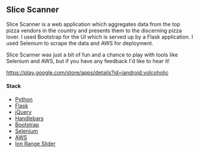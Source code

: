 ## Slice Scanner

Slice Scanner is a web application which aggregates data from the top pizza vendors in the country and presents them to the discerning pizza lover.
I used Bootstrap for the UI which is served up by a Flask application. I used Selenium to scrape the data and AWS for deployment.

Slice Scanner was just a bit of fun and a chance to play with tools like Selenium and AWS, but if you have any feedback I'd like to hear it!

https://play.google.com/store/apps/details?id=iandroid.volcoholic

#### Stack

* [Python](https://www.python.org/)
* [Flask](http://flask.pocoo.org/)
* [jQuery](http://jquery.com/)
* [Handlebars](http://handlebarsjs.com/)
* [Bootstrap](http://getbootstrap.com/)
* [Selenium](http://www.seleniumhq.org/)
* [AWS](http://aws.amazon.com/)
* [Ion Range Slider](http://ionden.com/a/plugins/ion.rangeSlider/en.html)